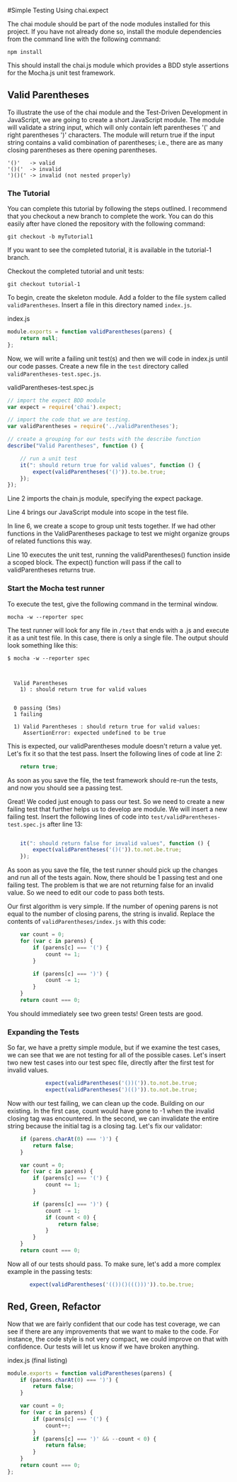 #Simple Testing Using chai.expect

The chai module should be part of the node modules installed for this project. If you have not already done so,
install the module dependencies from the command line with the following command:

```
npm install
```

This should install the chai.js module which provides a BDD style assertions for the Mocha.js unit test framework.

## Valid Parentheses
To illustrate the use of the chai module and the Test-Driven Development in JavaScript, we are going to create a
short JavaScript module. The module will validate a string input, which will only contain left parentheses '(' and right
parentheses ')' characters. The module will return true if the input string contains a valid combination of parentheses;
i.e., there are as many closing parentheses as there opening parentheses.

```
'()'   -> valid
'()('  -> invalid
')()(' -> invalid (not nested properly)
```

### The Tutorial
You can complete this tutorial by following the steps outlined. I recommend that you checkout a new branch to
complete the work. You can do this easily after have cloned the repository with the following command:

```
git checkout -b myTutorial1
```

If you want to see the completed tutorial, it is available in the tutorial-1 branch.

Checkout the completed tutorial and unit tests:

```
git checkout tutorial-1
```

To begin, create the skeleton module. Add a folder to the file system called `validParentheses`. Insert a file in this
directory named `index.js`.

index.js
```javascript
module.exports = function validParentheses(parens) {
    return null;
};
```

Now, we will write a failing unit test(s) and then we will code in index.js until our code passes. Create a new file in
the `test` directory called `validParentheses-test.spec.js`.

validParentheses-test.spec.js

```javascript
// import the expect BDD module
var expect = require('chai').expect;

// import the code that we are testing.
var validParentheses = require('../validParentheses');

// create a grouping for our tests with the describe function
describe("Valid Parentheses", function () {

    // run a unit test
    it(": should return true for valid values", function () {
        expect(validParentheses('()')).to.be.true;
    });
});
```

Line 2 imports the chain.js module, specifying the expect package.

Line 4 brings our JavaScript module into scope in the
test file.

In line 6, we create a scope to group unit tests together. If we had other functions in the ValidParentheses package to
test we might organize groups of related functions this way.

Line 10 executes the unit test, running the validParentheses() function inside a scoped block. The expect() function
will pass if the call to validParentheses returns true.

### Start the Mocha test runner
To execute the test, give the following command in the terminal window.

```
mocha -w --reporter spec
```
The test runner will look for any file in `/test` that ends with a .js and execute it as a unit test file. In this case,
there is only a single file. The output should look something like this:

```
$ mocha -w --reporter spec



  Valid Parentheses
    1) : should return true for valid values


  0 passing (5ms)
  1 failing

  1) Valid Parentheses : should return true for valid values:
     AssertionError: expected undefined to be true

```

This is expected, our validParentheses module doesn't return a value yet. Let's fix it so that the test pass. Insert
the following lines of code at line 2:


```javascript
    return true;
```

As soon as you save the file, the test framework should re-run the tests, and now you should see a passing test.

Great! We coded just enough to pass our test. So we need to create a new failing test that further helps us to develop
are module. We will insert a new failing test. Insert the following lines of code into
`test/validParentheses-test.spec.js` after line 13:

```javascript

    it(": should return false for invalid values", function () {
        expect(validParentheses('()(')).to.not.be.true;
    });
```

As soon as you save the file, the test runner should pick up the changes and run all of the tests again. Now, there
should be 1 passing test and one failing test. The problem is that we are not returning false for an invalid value.
So we need to edit our code to pass both tests.

Our first algorithm is very simple. If the number of opening parens is not equal to the number of closing parens, the
string is invalid. Replace the contents of `validParentheses/index.js` with this code:

```javascript
    var count = 0;
    for (var c in parens) {
        if (parens[c] === '(') {
            count += 1;
        }

        if (parens[c] === ')') {
            count -= 1;
        }
    }
    return count === 0;
```

You should immediately see two green tests! Green tests are good.

### Expanding the Tests
So far, we have a pretty simple module, but if we examine the test cases, we can see that we are not testing
for all of the possible cases. Let's insert two new test cases into our test spec file, directly after the first test
for invalid values.

```javascript
            expect(validParentheses('())(')).to.not.be.true;
            expect(validParentheses(')(()')).to.not.be.true;
```

Now with our test failing, we can clean up the code. Building on our existing. In the first case, count would have gone
to -1 when the invalid closing tag was encountered. In the second, we can invalidate the entire string because the
initial tag is a closing tag. Let's fix our validator:

```javascript
    if (parens.charAt(0) === ')') {
        return false;
    }

    var count = 0;
    for (var c in parens) {
        if (parens[c] === '(') {
            count += 1;
        }

        if (parens[c] === ')') {
            count -= 1;
            if (count < 0) {
                return false;
            }
        }
    }
    return count === 0;
 ```

 Now all of our tests should pass. To make sure, let's add a more complex example in the passing tests:

 ```javascript
        expect(validParentheses('(())()((()))')).to.be.true;
 ```

## Red, Green, Refactor
Now that we are fairly confident that our code has test coverage, we can see if there are any improvements that we want
to make to the code. For instance, the code style is not very compact, we could improve on that with confidence. Our
tests will let us know if we have broken anything.

index.js (final listing)
```javascript
module.exports = function validParentheses(parens) {
    if (parens.charAt(0) === ')') {
        return false;
    }

    var count = 0;
    for (var c in parens) {
        if (parens[c] === '(') {
            count++;
        }
        if (parens[c] === ')' && --count < 0) {
            return false;
        }
    }
    return count === 0;
};
```
